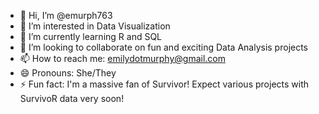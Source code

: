 - 👋 Hi, I’m @emurph763
- 👀 I’m interested in Data Visualization
- 🌱 I’m currently learning R and SQL
- 💞️ I’m looking to collaborate on fun and exciting Data Analysis projects
- 📫 How to reach me: emilydotmurphy@gmail.com
- 😄 Pronouns: She/They
- ⚡ Fun fact: I'm a massive fan of Survivor! Expect various projects with SurvivoR data very soon!

<!---
emurph763/emurph763 is a ✨ special ✨ repository because its `README.md` (this file) appears on your GitHub profile.
You can click the Preview link to take a look at your changes.
--->
